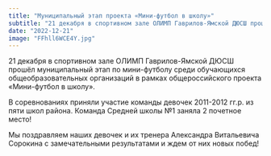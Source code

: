 ```yaml
---
title: "Муниципальный этап проекта «Мини-футбол в школу»"  
subtitle: "21 декабря в спортивном зале ОЛИМП Гаврилов-Ямской ДЮСШ прошёл муниципальный этап по мини-футболу среди обучающихся общеобразовательных организаций в рамках общероссийского проекта «Мини-футбол в школу». Наша команда заняла 2 место."  
date: "2022-12-21" 
image: "FFhll6WCE4Y.jpg"
---
```


21 декабря в спортивном зале ОЛИМП Гаврилов-Ямской ДЮСШ прошёл муниципальный этап по мини-футболу среди обучающихся общеобразовательных организаций в рамках общероссийского проекта «Мини-футбол в школу».

В соревнованиях приняли участие команды девочек 2011-2012 гг.р. из пяти школ района. Команда Средней школы №1 заняла 2 почетное место! 

Мы поздравляем наших девочек и их тренера Александра Витальевича Сорокина с замечательными результатами и ждем от них новых побед!